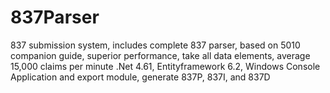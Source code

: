 # 837Parser
837 submission system, includes complete 837 parser, based on 5010 companion guide, superior performance, take all data elements, average 15,000 claims per minute
.Net 4.61, Entityframework 6.2, Windows Console Application
and export module, generate 837P, 837I, and 837D
